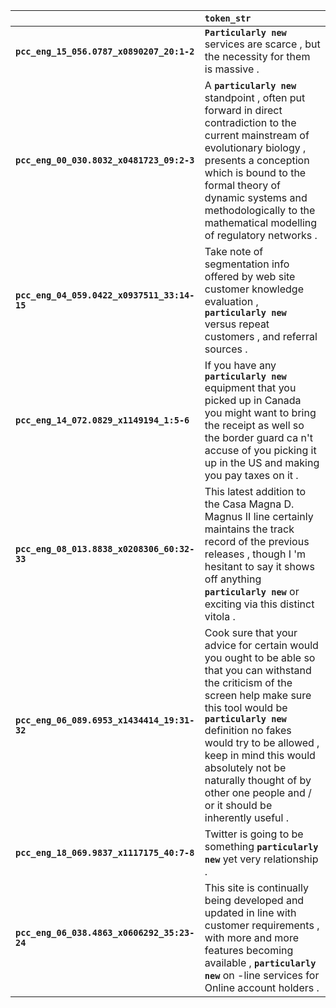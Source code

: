 |                                             | `token_str`                                                                                                                                                                                                                                                                                                                                                   |
|:--------------------------------------------|:--------------------------------------------------------------------------------------------------------------------------------------------------------------------------------------------------------------------------------------------------------------------------------------------------------------------------------------------------------------|
| **`pcc_eng_15_056.0787_x0890207_20:1-2`**   | __``Particularly new``__ services are scarce , but the necessity for them is massive .                                                                                                                                                                                                                                                                        |
| **`pcc_eng_00_030.8032_x0481723_09:2-3`**   | A __``particularly new``__ standpoint , often put forward in direct contradiction to the current mainstream of evolutionary biology , presents a conception which is bound to the formal theory of dynamic systems and methodologically to the mathematical modelling of regulatory networks .                                                                |
| **`pcc_eng_04_059.0422_x0937511_33:14-15`** | Take note of segmentation info offered by web site customer knowledge evaluation , __``particularly new``__ versus repeat customers , and referral sources .                                                                                                                                                                                                  |
| **`pcc_eng_14_072.0829_x1149194_1:5-6`**    | If you have any __``particularly new``__ equipment that you picked up in Canada you might want to bring the receipt as well so the border guard ca n't accuse of you picking it up in the US and making you pay taxes on it .                                                                                                                                 |
| **`pcc_eng_08_013.8838_x0208306_60:32-33`** | This latest addition to the Casa Magna D. Magnus II line certainly maintains the track record of the previous releases , though I 'm hesitant to say it shows off anything __``particularly new``__ or exciting via this distinct vitola .                                                                                                                    |
| **`pcc_eng_06_089.6953_x1434414_19:31-32`** | Cook sure that your advice for certain would you ought to be able so that you can withstand the criticism of the screen help make sure this tool would be __``particularly new``__ definition no fakes would try to be allowed , keep in mind this would absolutely not be naturally thought of by other one people and / or it should be inherently useful . |
| **`pcc_eng_18_069.9837_x1117175_40:7-8`**   | Twitter is going to be something __``particularly new``__ yet very relationship .                                                                                                                                                                                                                                                                             |
| **`pcc_eng_06_038.4863_x0606292_35:23-24`** | This site is continually being developed and updated in line with customer requirements , with more and more features becoming available , __``particularly new``__ on -line services for Online account holders .                                                                                                                                            |